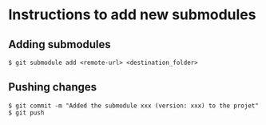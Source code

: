 # Instructions to add new submodules

## Adding submodules
    $ git submodule add <remote-url> <destination_folder>

## Pushing changes
    $ git commit -m "Added the submodule xxx (version: xxx) to the projet"
    $ git push
